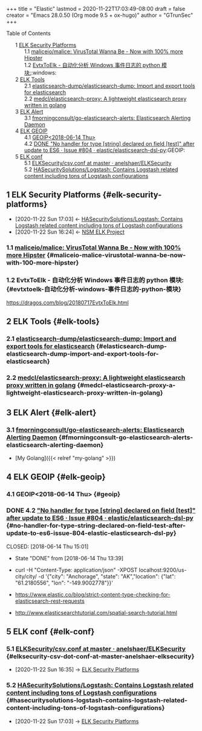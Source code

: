 +++
title = "Elastic"
lastmod = 2020-11-22T17:03:49-08:00
draft = false
creator = "Emacs 28.0.50 (Org mode 9.5 + ox-hugo)"
author = "GTrunSec"
+++

<style>
  .ox-hugo-toc ul {
    list-style: none;
  }
</style>
<div class="ox-hugo-toc toc">
<div></div>

<div class="heading">Table of Contents</div>

- <span class="section-num">1</span> [ELK Security Platforms](#elk-security-platforms)
    - <span class="section-num">1.1</span> [maliceio/malice: VirusTotal Wanna Be - Now with 100% more Hipster](#maliceio-malice-virustotal-wanna-be-now-with-100-more-hipster)
    - <span class="section-num">1.2</span> [EvtxToElk - 自动化分析 Windows 事件日志的 python 模块:](#evtxtoelk-自动化分析-windows-事件日志的-python-模块):windows:
- <span class="section-num">2</span> [ELK Tools](#elk-tools)
    - <span class="section-num">2.1</span> [elasticsearch-dump/elasticsearch-dump: Import and export tools for elasticsearch](#elasticsearch-dump-elasticsearch-dump-import-and-export-tools-for-elasticsearch)
    - <span class="section-num">2.2</span> [medcl/elasticsearch-proxy: A lightweight elasticsearch proxy written in golang](#medcl-elasticsearch-proxy-a-lightweight-elasticsearch-proxy-written-in-golang)
- <span class="section-num">3</span> [ELK Alert](#elk-alert)
    - <span class="section-num">3.1</span> [fmorningconsult/go-elasticsearch-alerts: Elasticsearch Alerting Daemon](#fmorningconsult-go-elasticsearch-alerts-elasticsearch-alerting-daemon)
- <span class="section-num">4</span> [ELK GEOIP](#elk-geoip)
    - <span class="section-num">4.1</span> [GEOIP<span class="timestamp-wrapper"><span class="timestamp">&lt;2018-06-14 Thu&gt;</span></span>](#geoip)
    - <span class="section-num">4.2</span> [<span class="org-todo done DONE">DONE</span> "No handler for type [string] declared on field [test]" after update to ES6 · Issue #804 · elastic/elasticsearch-dsl-py](#no-handler-for-type-string-declared-on-field-test-after-update-to-es6-issue-804-elastic-elasticsearch-dsl-py):GEOIP:
- <span class="section-num">5</span> [ELK conf](#elk-conf)
    - <span class="section-num">5.1</span> [ELKSecurity/csv.conf at master · anelshaer/ELKSecurity](#elksecurity-csv-dot-conf-at-master-anelshaer-elksecurity)
    - <span class="section-num">5.2</span> [HASecuritySolutions/Logstash: Contains Logstash related content including tons of Logstash configurations](#hasecuritysolutions-logstash-contains-logstash-related-content-including-tons-of-logstash-configurations)

</div>
<!--endtoc-->



## <span class="section-num">1</span> ELK Security Platforms {#elk-security-platforms}

-   <span class="timestamp-wrapper"><span class="timestamp">[2020-11-22 Sun 17:03] </span></span> <- [HASecuritySolutions/Logstash: Contains Logstash related content including tons of Logstash configurations](#hasecuritysolutions-logstash-contains-logstash-related-content-including-tons-of-logstash-configurations)
-   <span class="timestamp-wrapper"><span class="timestamp">[2020-11-22 Sun 16:24] </span></span> <- [NSM ELK Project](nsm.md)


### <span class="section-num">1.1</span> [maliceio/malice: VirusTotal Wanna Be - Now with 100% more Hipster](https://github.com/maliceio/malice) {#maliceio-malice-virustotal-wanna-be-now-with-100-more-hipster}


### <span class="section-num">1.2</span> EvtxToElk - 自动化分析 Windows 事件日志的 python 模块: {#evtxtoelk-自动化分析-windows-事件日志的-python-模块}

<https://dragos.com/blog/20180717EvtxToElk.html>


## <span class="section-num">2</span> ELK Tools {#elk-tools}


### <span class="section-num">2.1</span> [elasticsearch-dump/elasticsearch-dump: Import and export tools for elasticsearch](https://github.com/elasticsearch-dump/elasticsearch-dump) {#elasticsearch-dump-elasticsearch-dump-import-and-export-tools-for-elasticsearch}


### <span class="section-num">2.2</span> [medcl/elasticsearch-proxy: A lightweight elasticsearch proxy written in golang](https://github.com/medcl/elasticsearch-proxy) {#medcl-elasticsearch-proxy-a-lightweight-elasticsearch-proxy-written-in-golang}


## <span class="section-num">3</span> ELK Alert {#elk-alert}


### <span class="section-num">3.1</span> [fmorningconsult/go-elasticsearch-alerts: Elasticsearch Alerting Daemon](https://github.com/morningconsult/go-elasticsearch-alerts) {#fmorningconsult-go-elasticsearch-alerts-elasticsearch-alerting-daemon}

-   [My Golang]({{< relref "my-golang" >}})


## <span class="section-num">4</span> ELK GEOIP {#elk-geoip}


### <span class="section-num">4.1</span> GEOIP<span class="timestamp-wrapper"><span class="timestamp">&lt;2018-06-14 Thu&gt;</span></span> {#geoip}


### <span class="org-todo done DONE">DONE</span> <span class="section-num">4.2</span> ["No handler for type [string] declared on field [test]" after update to ES6 · Issue #804 · elastic/elasticsearch-dsl-py](https://github.com/elastic/elasticsearch-dsl-py/issues/804) {#no-handler-for-type-string-declared-on-field-test-after-update-to-es6-issue-804-elastic-elasticsearch-dsl-py}

CLOSED: <span class="timestamp-wrapper"><span class="timestamp">[2018-06-14 Thu 15:01]</span></span>

-   State "DONE"       from              <span class="timestamp-wrapper"><span class="timestamp">[2018-06-14 Thu 13:39]</span></span>

-   curl -H "Content-Type: application/json" -XPOST localhost:9200/us-city/city/ -d '{"city": "Anchorage", "state": "AK","location": {"lat": "61.2180556", "lon": "-149.9002778"}}'

<!--listend-->

-   <https://www.elastic.co/blog/strict-content-type-checking-for-elasticsearch-rest-requests>

<!--listend-->

-   <http://www.elasticsearchtutorial.com/spatial-search-tutorial.html>


## <span class="section-num">5</span> ELK conf {#elk-conf}


### <span class="section-num">5.1</span> [ELKSecurity/csv.conf at master · anelshaer/ELKSecurity](https://github.com/anelshaer/ELKSecurity/blob/master/logstash/conf.d/csv.conf) {#elksecurity-csv-dot-conf-at-master-anelshaer-elksecurity}

-   <span class="timestamp-wrapper"><span class="timestamp">[2020-11-22 Sun 16:35] </span></span> -> [ELK Security Platforms](#elk-security-platforms)


### <span class="section-num">5.2</span> [HASecuritySolutions/Logstash: Contains Logstash related content including tons of Logstash configurations](https://github.com/HASecuritySolutions/Logstash) {#hasecuritysolutions-logstash-contains-logstash-related-content-including-tons-of-logstash-configurations}

-   <span class="timestamp-wrapper"><span class="timestamp">[2020-11-22 Sun 17:03] </span></span> -> [ELK Security Platforms](#elk-security-platforms)
